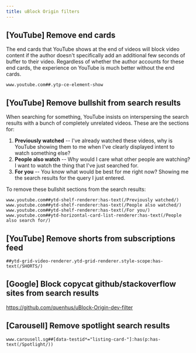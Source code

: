 ```yaml
---
title: uBlock Origin filters
---
```


## [YouTube] Remove end cards

The end cards that YouTube shows at the end of videos will block video content
if the author doesn't specifically add an additional few seconds of buffer to
their video. Regardless of whether the author accounts for these end cards, the
experience on YouTube is much better without the end cards.

```
www.youtube.com##.ytp-ce-element-show
```

## [YouTube] Remove bullshit from search results

When searching for something, YouTube insists on interspersing the search
results with a bunch of completely unrelated videos. These are the sections
for:

1. **Previously watched** -- I've already watched these videos, why is YouTube
   showing them to me when I've clearly displayed intent to watch something
   else?
2. **People also watch** -- Why would I care what other people are watching? I
   want to watch the thing that I've just searched for.
3. **For you** -- You know what would be best for me right now? Showing me the
   search results for the query I just entered.

To remove these bullshit sections from the search results:

```
www.youtube.com##ytd-shelf-renderer:has-text(/Previously watched/)
www.youtube.com##ytd-shelf-renderer:has-text(/People also watched/)
www.youtube.com##ytd-shelf-renderer:has-text(/For you/)
www.youtube.com##ytd-horizontal-card-list-renderer:has-text(/People also search for/)
```

## [YouTube] Remove shorts from subscriptions feed

```
##ytd-grid-video-renderer.ytd-grid-renderer.style-scope:has-text(/SHORTS/)
```

## [Google] Block copycat github/stackoverflow sites from search results

https://github.com/quenhus/uBlock-Origin-dev-filter

## [Carousell] Remove spotlight search results

```
www.carousell.sg##[data-testid*="listing-card-"]:has(p:has-text(/Spotlight/))
```
